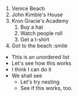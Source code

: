 1. Venice Beach
2. John Kimble's House
3. Kron Gracie's Academy
    1. Buy a hat
    2. Watch people roll
    3. Get a t-shirt
4. Got to the beach :smile



* This is an unordered list
* Let's see how this works
* I think I can do it
* We shall see
    * Let's try nesting
    * See if this works, too.
